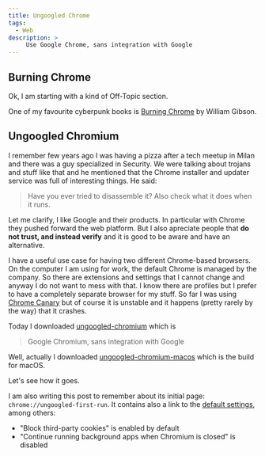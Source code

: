 ```yaml
---
title: Ungoogled Chrome
tags:
  - Web
description: >
     Use Google Chrome, sans integration with Google
---
```


## Burning Chrome

Ok, I am starting with a kind of Off-Topic section.

One of my favourite cyberpunk books is [Burning Chrome](https://en.wikipedia.org/wiki/Burning_Chrome) by William Gibson.

## Ungoogled Chromium

I remember few years ago I was having a pizza after a tech meetup in Milan and there was a guy specialized in Security. We were talking about trojans and stuff like that and he mentioned that the Chrome installer and updater service was full of interesting things. He said:

> Have you ever tried to disassemble it?
> Also check what it does when it runs.

Let me clarify, I like Google and their products. In particular with Chrome they pushed forward the web platform. But I also apreciate people that **do not trust, and instead verify** and it is good to be aware and have an alternative.

I have a useful use case for having two different Chrome-based browsers. On the computer I am using for work, the default Chrome is managed by the company. So there are extensions and settings that I cannot change and anyway I do not want to mess with that. I know there are profiles but I prefer to have a completely separate browser for my stuff. So far I was using [Chrome Canary](https://www.google.com/chrome/canary/) but of course it is unstable and it happens (pretty rarely by the way) that it crashes.

Today I downloaded [ungoogled-chromium](https://github.com/ungoogled-software/ungoogled-chromium) which is

> Google Chromium, sans integration with Google

Well, actually I downloaded [ungoogled-chromium-macos](https://github.com/ungoogled-software/ungoogled-chromium-macos) which is the build for macOS.

Let's see how it goes.

I am also writing this post to remember about its initial page: `chrome://ungoogled-first-run`.
It contains also a link to the [default settings](https://github.com/ungoogled-software/ungoogled-chromium/blob/master/docs/default_settings.md), among others:

- "Block third-party cookies" is enabled by default
- "Continue running background apps when Chromium is closed" is disabled
